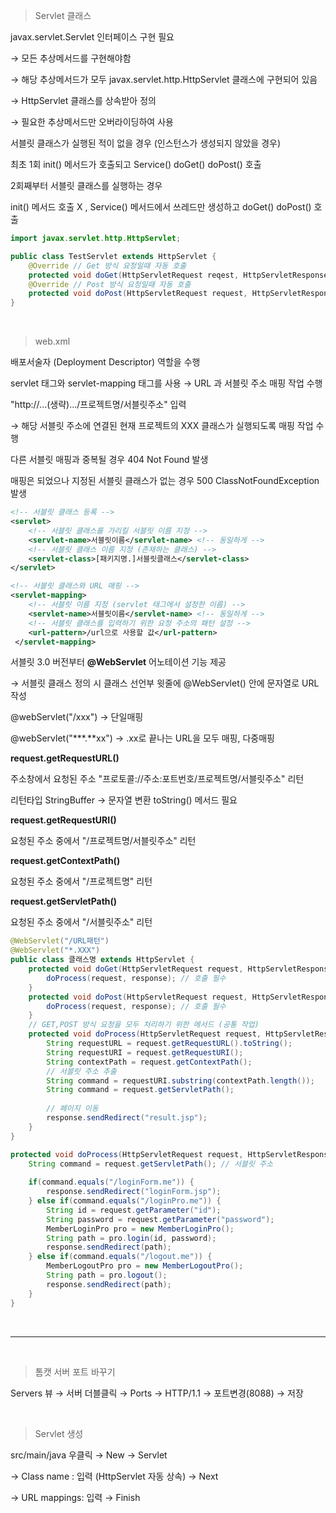> Servlet 클래스

javax.servlet.Servlet 인터페이스 구현 필요 

→ 모든 추상메서드를 구현해야함

→ 해당 추상메서드가 모두 javax.servlet.http.HttpServlet 클래스에 구현되어 있음

→ HttpServlet 클래스를 상속받아 정의 

→ 필요한 추상메서드만 오버라이딩하여 사용

서블릿 클래스가 실행된 적이 없을 경우 (인스턴스가 생성되지 않았을 경우)

최초 1회 init() 메서드가 호출되고 Service() doGet() doPost() 호출

2회째부터 서블릿 클래스를 실행하는 경우  

init() 메서드 호출 X , Service() 메서드에서 쓰레드만 생성하고 doGet() doPost() 호출

```java
import javax.servlet.http.HttpServlet;

public class TestServlet extends HttpServlet {
    @Override // Get 방식 요청일때 자동 호출
	protected void doGet(HttpServletRequest reqest, HttpServletResponse response) throws ServletException, IOException {}
    @Override // Post 방식 요청일때 자동 호출
	protected void doPost(HttpServletRequest request, HttpServletResponse response) throws ServletException, IOException {}
}
```

<br>

> web.xml

배포서술자 (Deployment Descriptor) 역할을 수행

servlet 태그와 servlet-mapping 태그를 사용 →  URL 과 서블릿 주소 매핑 작업 수행

"http://...(생략).../프로젝트명/서블릿주소" 입력

→ 해당 서블릿 주소에 연결된 현재 프로젝트의 XXX 클래스가 실행되도록 매핑 작업 수행 

다른 서블릿 매핑과 중복될 경우 404 Not Found 발생

매핑은 되었으나 지정된 서블릿 클래스가 없는 경우 500 ClassNotFoundException 발생

```xml
<!-- 서블릿 클래스 등록 -->
<servlet>
    <!-- 서블릿 클래스를 가리킬 서블릿 이름 지정 -->
    <servlet-name>서블릿이름</servlet-name> <!-- 동일하게 -->
    <!-- 서블릿 클래스 이름 지정 (존재하는 클래스) -->
    <servlet-class>[패키지명.]서블릿클래스</servlet-class>
</servlet>

<!-- 서블릿 클래스와 URL 매핑 -->
<servlet-mapping>
    <!-- 서블릿 이름 지정 (servlet 태그에서 설정한 이름) -->
 	<servlet-name>서블릿이름</servlet-name> <!-- 동일하게 -->
    <!-- 서블릿 클래스를 입력하기 위한 요청 주소의 패턴 설정 -->
    <url-pattern>/url으로 사용할 값</url-pattern>
 </servlet-mapping>
```

서블릿 3.0 버전부터 **@WebServlet** 어노테이션 기능 제공

→ 서블릿 클래스 정의 시 클래스 선언부 윗줄에 @WebServlet() 안에 문자열로 URL 작성

@webServlet("/xxx") → 단일매핑

@webServlet("***.**xx") → .xx로 끝나는 URL을 모두 매핑, 다중매핑

**request.getRequestURL()**

주소창에서 요청된 주소 "프로토콜://주소:포트번호/프로젝트명/서블릿주소" 리턴

리턴타입 StringBuffer → 문자열 변환 toString() 메서드 필요

**request.getRequestURI()**

요청된 주소 중에서 "/프로젝트명/서블릿주소"  리턴

**request.getContextPath()**

요청된 주소 중에서 "/프로젝트명" 리턴

**request.getServletPath()**

요청된 주소 중에서 "/서블릿주소" 리턴

```java
@WebServlet("/URL패턴")
@WebServlet("*.XXX")
public class 클래스명 extends HttpServlet {
	protected void doGet(HttpServletRequest request, HttpServletResponse response) throws ServletException, IOException {
        doProcess(request, response); // 호출 필수
    }
	protected void doPost(HttpServletRequest request, HttpServletResponse response) throws ServletException, IOException {
        doProcess(request, response); // 호출 필수
    }
	// GET,POST 방식 요청을 모두 처리하기 위한 메서드 (공통 작업)
	protected void doProcess(HttpServletRequest request, HttpServletResponse response) throws ServletException, IOException {
        String requestURL = request.getRequestURL().toString();
        String requestURI = request.getRequestURI();
        String contextPath = request.getContextPath();
        // 서블릿 주소 추출 
        String command = requestURI.substring(contextPath.length()); 
        String command = request.getServletPath();
        
        // 페이지 이동
        response.sendRedirect("result.jsp");
    }
}
```

```java
protected void doProcess(HttpServletRequest request, HttpServletResponse response) throws ServletException, IOException {
	String command = request.getServletPath(); // 서블릿 주소
	
	if(command.equals("/loginForm.me")) {
		response.sendRedirect("loginForm.jsp");
	} else if(command.equals("/loginPro.me")) {
		String id = request.getParameter("id");
		String password = request.getParameter("password");	
		MemberLoginPro pro = new MemberLoginPro();
		String path = pro.login(id, password);
		response.sendRedirect(path);
	} else if(command.equals("/logout.me")) {
		MemberLogoutPro pro = new MemberLogoutPro();
		String path = pro.logout();
		response.sendRedirect(path);
	} 
}
```

<br>

---

<br>

> 톰캣 서버 포트 바꾸기

Servers 뷰 → 서버 더블클릭 → Ports → HTTP/1.1 → 포트변경(8088) → 저장

<br>

> Servlet 생성

src/main/java 우클릭 → New → Servlet 

→ Class name : 입력 (HttpServlet 자동 상속) → Next

→ URL mappings: 입력 → Finish

<br>